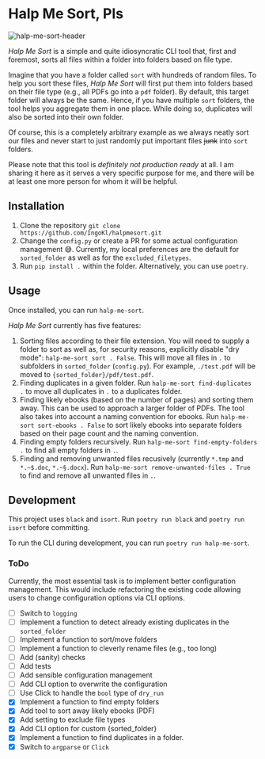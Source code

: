 # Halp Me Sort, Pls

![halp-me-sort-header](https://github.com/IngoKl/halpmesort/assets/16179317/6c584b2f-d106-43ee-b58e-19a1f47680c9)

*Halp Me Sort* is a simple and quite idiosyncratic CLI tool that, first and foremost, sorts all files within a folder into folders based on file type.

Imagine that you have a folder called `sort` with hundreds of random files. To help you sort these files, *Halp Me Sort* will first put them into folders based on their file type (e.g., all PDFs go into a `pdf` folder). By default, this target folder will always be the same. Hence, if you have multiple `sort` folders, the tool helps you aggregate them in one place. While doing so, duplicates will also be sorted into their own folder.

Of course, this is a completely arbitrary example as we always neatly sort our files and never start to just randomly put important files ~~junk~~ into `sort` folders.

Please note that this tool is *definitely not production ready* at all. I am sharing it here as it serves a very specific purpose for me, and there will be at least one more person for whom it will be helpful.

## Installation

1. Clone the repository `git clone https://github.com/IngoKl/halpmesort.git`
1. Change the `config.py` or create a PR for some actual configuration management 😅. Currently, my local preferences are the default for `sorted_folder` as well as for the `excluded_filetypes`.
1. Run `pip install .` within the folder. Alternatively, you can use `poetry`.

## Usage

Once installed, you can run `halp-me-sort`.

*Halp Me Sort* currently has five features:

1. Sorting files according to their file extension. You will need to supply a folder to sort as well as, for security reasons, explicitly disable "dry mode": `halp-me-sort sort . False`. This will move all files in `.` to subfolders in `sorted_folder` (`config.py`). For example, `./test.pdf` will be moved to `{sorted_folder}/pdf/test.pdf`.
1. Finding duplicates in a given folder. Run `halp-me-sort find-duplicates .` to move all duplicates in `.` to a duplicates folder.
1. Finding likely ebooks (based on the number of pages) and sorting them away. This can be used to approach a larger folder of PDFs. The tool also takes into account a naming convention for ebooks. Run `halp-me-sort sort-ebooks . False` to sort likely ebooks into separate folders based on their page count and the naming convention.
1. Finding empty folders recursively. Run `halp-me-sort find-empty-folders .` to find all empty folders in `.`.
1. Finding and removing unwanted files recusively (currently `*.tmp` and `*.~$.doc`, `*.~§.docx`). Run `halp-me-sort remove-unwanted-files . True` to find and remove all unwanted files in `.`.

## Development

This project uses `black` and `isort`. Run `poetry run black` and `poetry run isort` before committing.

To run the CLI during development, you can run `poetry run halp-me-sort`.

### ToDo

Currently, the most essential task is to implement better configuration management. This would include refactoring the existing code allowing users to change configuration options via CLI options.

- [ ] Switch to `logging`
- [ ] Implement a function to detect already existing duplicates in the `sorted_folder`
- [ ] Implement a function to sort/move folders
- [ ] Implement a function to cleverly rename files (e.g., too long)
- [ ] Add (sanity) checks
- [ ] Add tests
- [ ] Add sensible configuration management
- [ ] Add CLI option to overwrite the configuration
- [ ] Use Click to handle the `bool` type of `dry_run`
- [X] Implement a function to find empty folders
- [X] Add tool to sort away likely ebooks (PDF)
- [X] Add setting to exclude file types
- [X] Add CLI option for custom {sorted_folder}
- [X] Implement a function to find duplicates in a folder.
- [X] Switch to `argparse` or `Click`
